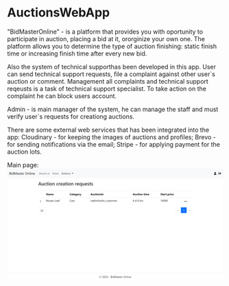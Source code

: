 # AuctionsWebApp

"BidMasterOnline" - is a platform that provides you with oportunity to participate in auction, placing a bid at it, ororginize your own one. The platform allows you to determine the type of auction finishing: static finish time or increasing finish time after every new bid.

Also the system of technical supporthas been developed in this app. User can send technical support requests, file a complaint against other user`s auction or comment. Management all complaints and technical support reqeusts is a task of technical support specialist. To take action on the complaint he can block users account.

Admin - is main manager of the system, he can manage the staff and must verify user`s requests for creationg auctions.

There are some external web services that has been integrated into the app: Cloudinary - for keeping the images of auctions and profiles; Brevo - for sending notifications via the email; Stripe - for applying payment for the auction lots.

Main page:
![plot](./reports/UI-screens/auction-creation-requests.png)
